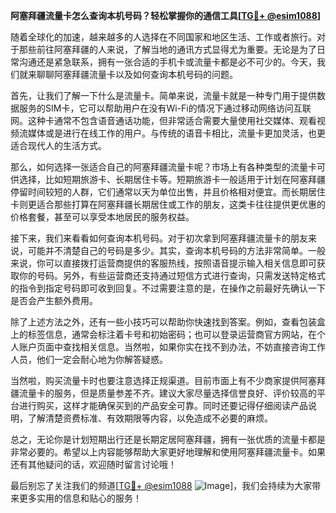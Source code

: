 **阿塞拜疆流量卡怎么查询本机号码？轻松掌握你的通信工具[[TG💪+ @esim1088](https://t.me/s/esim1088)]**

随着全球化的加速，越来越多的人选择在不同国家和地区生活、工作或者旅行。对于那些前往阿塞拜疆的人来说，了解当地的通讯方式显得尤为重要。无论是为了日常沟通还是紧急联系，拥有一张合适的手机卡或流量卡都是必不可少的。今天，我们就来聊聊阿塞拜疆流量卡以及如何查询本机号码的问题。

首先，让我们了解一下什么是流量卡。简单来说，流量卡就是一种专门用于提供数据服务的SIM卡，它可以帮助用户在没有Wi-Fi的情况下通过移动网络访问互联网。这种卡通常不包含语音通话功能，但非常适合需要大量使用社交媒体、观看视频流媒体或是进行在线工作的用户。与传统的语音卡相比，流量卡更加灵活，也更适合现代人的生活方式。

那么，如何选择一张适合自己的阿塞拜疆流量卡呢？市场上有各种类型的流量卡可供选择，比如短期旅游卡、长期居住卡等。短期旅游卡一般适用于计划在阿塞拜疆停留时间较短的人群，它们通常以天为单位出售，并且价格相对便宜。而长期居住卡则更适合那些打算在阿塞拜疆长期居住或工作的朋友，这类卡往往提供更优惠的价格套餐，甚至可以享受本地居民的服务权益。

接下来，我们来看看如何查询本机号码。对于初次拿到阿塞拜疆流量卡的朋友来说，可能并不清楚自己的号码是多少。其实，查询本机号码的方法非常简单。一般来说，你可以直接拨打运营商提供的客服热线，按照语音提示输入相关信息即可获取你的号码。另外，有些运营商还支持通过短信方式进行查询，只需发送特定格式的指令到指定号码即可收到回复。不过需要注意的是，在操作之前最好先确认一下是否会产生额外费用。

除了上述方法之外，还有一些小技巧可以帮助你快速找到答案。例如，查看包装盒上的标签信息，通常会标注着卡号和初始密码；也可以登录运营商官方网站，在个人账户页面中查找相关信息。当然啦，如果你实在找不到办法，不妨直接咨询工作人员，他们一定会耐心地为你解答疑惑。

当然啦，购买流量卡时也要注意选择正规渠道。目前市面上有不少商家提供阿塞拜疆流量卡的服务，但是质量参差不齐。建议大家尽量选择信誉良好、评价较高的平台进行购买，这样才能确保买到的产品安全可靠。同时还要记得仔细阅读产品说明，了解清楚资费标准、有效期限等内容，以免造成不必要的麻烦。

总之，无论你是计划短期出行还是长期定居阿塞拜疆，拥有一张优质的流量卡都是非常必要的。希望以上内容能够帮助大家更好地理解和使用阿塞拜疆流量卡。如果还有其他疑问的话，欢迎随时留言讨论哦！

最后别忘了关注我们的频道[[TG💪+ @esim1088](https://t.me/s/esim1088) ![Image](https://i.postimg.cc/4NQfJmqS/Snipaste-2025-05-13-00-14-12.png)]，我们会持续为大家带来更多实用的信息和贴心的服务！